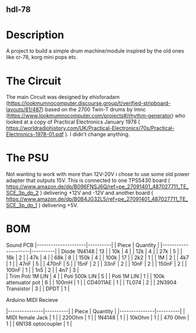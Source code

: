## hdl-78

# Description
A project to build a simple drum machine/module inspired by the old ones like cr-78, korg mini pops etc.

# The Circuit
The main Circuit was designed by ehisforadam (https://lookmumnocomputer.discourse.group/t/verified-stripboard-layouts/81/487) based on the 2700 Twin-T drums by lmnc (https://www.lookmumnocomputer.com/projects#/rhythm-generator) who looked at a copy of Practical Electronics January 1978 ( https://worldradiohistory.com/UK/Practical-Electronics/70s/Practical-Electronics-1978-01.pdf ). I didn't change anything.

# The PSU
Not wanting to work with more than 12V-20V i chose to use some old power adapter that outputs 15V.
This is connected to one TPS5430 board ( https://www.amazon.de/dp/B096FNSJ6Q/ref=pe_27091401_487027711_TE_SCE_3p_dp_2 ) delivering +12V and -12V and another board ( https://www.amazon.de/dp/B0B4JG32L5/ref=pe_27091401_487027711_TE_SCE_3p_dp_1 ) delivering +5V.

# BOM
Sound PCB
|---------------------|----------|
|     Piece           | Quantity |
|---------------------|----------|
| Diode 1N4148        |       13 |
| 10k                 |        4 |
| 12k                 |        4 |
| 27k                 |        5 |
| 18k                 |        2 |
| 47k                 |        4 |
| 68k                 |        8 |
| 150k                |        4 |
| 100k                |       17 |
| 2k2	              |        1 |
| 1M	              |        2 |
| 4k7                 |        1 |
| 47nF                |	       5 |
| 470nF	              |        5 |
| 15nF	              |        2 |
| 33nF	              |        2 |
| 10nF	              |        2 |
| 150nF	              |        2 |
| 100nF	              |        1 |
| 1n5	              |        2 |
| 4n7	              |        3 |	
| Trim Poti 1M LIN    |	       4 |
| Poti 500k LIN       |	       5 |
| Poti 1M LIN         |        1 |
| 100k attenuator pot |	       6 |
| 100mH	              |        1 |
| CD4011AE	      |        1 |
| TL074	              |        2 |
| 2N3904 Transistor   |        3 |
| DPDT	              |        1 |

Arduino MIDI Recieve

|---------------|----------|
|     Piece     | Quantity |
|---------------|----------|
| MIDI female Jack |     1 |
| 220Ohm        |        1 |
| 1N4148        |        1 |
| 10kOhm	      |        1 |
| 470 Ohm       |	       1 |
| 6N138 optocoupler | 	 1 |

	
